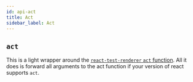 ```yaml
---
id: api-act
title: Act
sidebar_label: Act
---
```


## `act`

This is a light wrapper around the
[`react-test-renderer` `act` function](https://reactjs.org/docs/test-renderer.html). All it does is
forward all arguments to the act function if your version of react supports `act`.
